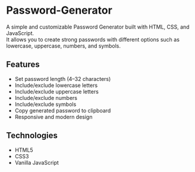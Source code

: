 # Password-Generator

A simple and customizable Password Generator built with HTML, CSS, and JavaScript.  
It allows you to create strong passwords with different options such as lowercase, uppercase, numbers, and symbols.

## Features
- Set password length (4–32 characters)
- Include/exclude lowercase letters
- Include/exclude uppercase letters
- Include/exclude numbers
- Include/exclude symbols
- Copy generated password to clipboard
- Responsive and modern design

## Technologies
- HTML5
- CSS3
- Vanilla JavaScript
